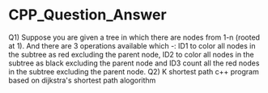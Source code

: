 # CPP_Question_Answer
Q1) Suppose you are given a tree in which there are nodes from 1-n (rooted at 1). And there are 3 operations available which -: ID1 to color all nodes in the subtree as red excluding the parent node, ID2 to color all nodes in the subtree as black excluding the parent node and ID3 count all the red nodes in the subtree excluding the parent node.
Q2) K shortest path c++ program based on dijkstra's shortest path alogorithm
